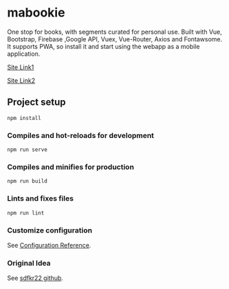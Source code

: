# mabookie
One stop for books, with segments curated for personal use. Built with Vue, Bootstrap, Firebase ,Google API, Vuex, Vue-Router, Axios and Fontawsome. It supports PWA, so install it and start using the webapp as a mobile application.

[Site Link1](https://mabookies.firebaseapp.com/ "Mabookies Web App")


[Site Link2](http://mabookies.web.app/ "Mabookies Web App")

## Project setup
```
npm install
```

### Compiles and hot-reloads for development
```
npm run serve
```

### Compiles and minifies for production
```
npm run build
```

### Lints and fixes files
```
npm run lint
```

### Customize configuration
See [Configuration Reference](https://cli.vuejs.org/config/).

### Original Idea
See [sdfkr22 github](https://github.com/sdfkr22).